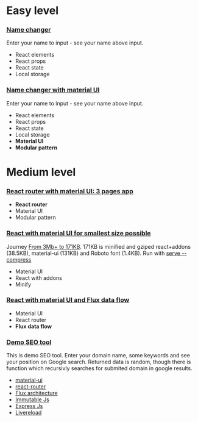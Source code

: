 # Easy level

### [Name changer](https://github.com/liesislukas/ReactJs-boilerplate-and-examples/tree/master/examples/name-changer)

Enter your name to input - see your name above input. 
* React elements
* React props
* React state
* Local storage

### [Name changer with material UI](https://github.com/liesislukas/ReactJs-boilerplate-and-examples/tree/master/examples/name-changer-with-material-ui)

Enter your name to input - see your name above input. 
* React elements
* React props
* React state
* Local storage
* **Material UI**
* **Modular pattern**

# Medium level

### [React router with material UI: 3 pages app](https://github.com/liesislukas/ReactJs-boilerplate-and-examples/tree/master/examples/react-router)

* **React router**
* Material UI
* Modular pattern

### [React with material UI for smallest size possible](https://github.com/liesislukas/ReactJs-boilerplate-and-examples/tree/master/examples/size-and-speed)
Journey [From 3Mb+ to 171KB](https://github.com/callemall/material-ui/issues/1421). 171KB is minified and gziped react+addons (38.5KB), material-ui (131KB) and Roboto font (1.4KB). Run with [serve --compress](https://www.npmjs.com/package/serve)


* Material UI
* React with addons
* Minify 

### [React with material UI and Flux data flow](https://github.com/liesislukas/ReactJs-boilerplate-and-examples/tree/master/examples/flux-1) ###

* Material UI
* React router
* **Flux data flow**

### [Demo SEO tool](https://github.com/liesislukas/ReactJs-boilerplate-and-examples/tree/master/examples/seo-tool)
This is demo SEO tool. Enter your domain name, some keywords and see your position on Google search. Returned data is random, though there is function which recursivly searches for submited domain in google results.

* [material-ui](https://www.npmjs.com/package/material-ui)
* [react-router](https://github.com/rackt/react-router)
* [Flux architecture](https://facebook.github.io/flux/) 
* [Immutable Js](https://facebook.github.io/immutable-js/) 
* [Express Js](http://expressjs.com/)
* [Livereload](https://www.npmjs.com/package/livereload)
